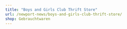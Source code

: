 ```yaml
---
title: "Boys and Girls Club Thrift Store"
url: /newport-news/boys-and-girls-club-thrift-store/
shop: Gebrauchtwaren
---
```

